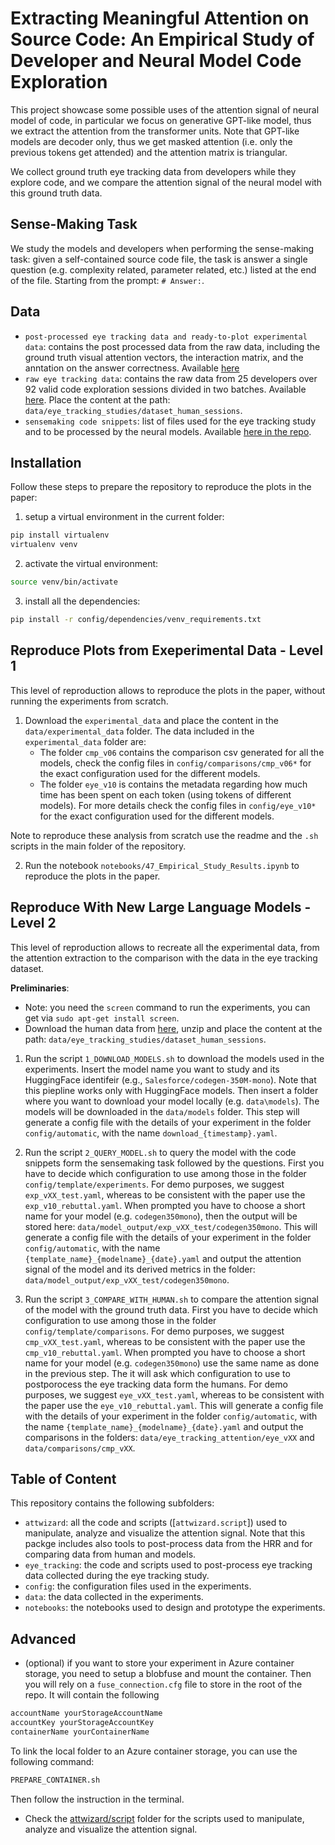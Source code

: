
# Extracting Meaningful Attention on Source Code: An Empirical Study of Developer and Neural Model Code Exploration

This project showcase some possible uses of the attention signal of neural model of code, in particular we focus on generative GPT-like model, thus we extract the attention from the transformer units.
Note that GPT-like models are decoder only, thus we get masked attention (i.e. only the previous tokens get attended) and the attention matrix is triangular.

We collect ground truth eye tracking data from developers while they explore code, and we compare the attention signal of the neural model with this ground truth data.

## Sense-Making Task

We study the models and developers when performing the sense-making task: given a self-contained source code file, the task is answer a single question (e.g. complexity related, parameter related, etc.) listed at the end of the file. Starting from the prompt: `# Answer:`.

## Data

- `post-processed eye tracking data and ready-to-plot experimental data`: contains the post processed data from the raw data, including the ground truth visual attention vectors, the interaction matrix, and the anntation on the answer correctness. Available [here](https://figshare.com/s/c11c1ad03dcf4e0126c5)
- `raw eye tracking data`: contains the raw data from 25 developers over 92 valid code exploration sessions divided in two batches. Available [here](https://figshare.com/s/08a8b67349f18007376e). Place the content at the path: `data/eye_tracking_studies/dataset_human_sessions`.
- `sensemaking code snippets`: list of files used for the eye tracking study and to be processed by the neural models. Available [here in the repo](data/prompts_collection/sensemaking).


## Installation

Follow these steps to prepare the repository to reproduce the plots in the paper:
1. setup a virtual environment in the current folder:
```bash
pip install virtualenv
virtualenv venv
```
2. activate the virtual environment:
```bash
source venv/bin/activate
```
3. install all the dependencies:
```bash
pip install -r config/dependencies/venv_requirements.txt
```

## Reproduce Plots from Exeperimental Data - Level 1

This level of reproduction allows to reproduce the plots in the paper, without running the experiments from scratch.

1. Download the `experimental_data` and place the content in the `data/experimental_data` folder.
The data included in the `experimental_data` folder are:
    - The folder `cmp_v06` contains the comparison csv generated for all the models, check the config files in `config/comparisons/cmp_v06*` for the exact configuration used for the different models.
    - The folder `eye_v10` is contains the metadata regarding how much time has been spent on each token (using tokens of different models). For more details check the config files in `config/eye_v10*` for the exact configuration used for the different models.

Note to reproduce these analysis from scratch use the readme and the `.sh` scripts in the main folder of the repository.

2. Run the notebook `notebooks/47_Empirical_Study_Results.ipynb` to reproduce the plots in the paper.


## Reproduce With New Large Language Models - Level 2

This level of reproduction allows to recreate all the experimental data, from the attention extraction to the comparison with the data in the eye tracking dataset.

**Preliminaries**:
- Note: you need the `screen` command to run the experiments, you can get via `sudo apt-get install screen`.
- Download the human data from [here](https://figshare.com/s/08a8b67349f18007376e), unzip and place the content at the path: `data/eye_tracking_studies/dataset_human_sessions`.


1. Run the script `1_DOWNLOAD_MODELS.sh` to download the models used in the experiments. Insert the model name you want to study and its HuggingFace identifeir (e.g., `Salesforce/codegen-350M-mono`). Note that this piepline works only with HuggingFace models. Then insert a folder where you want to download your model locally (e.g. `data\models`). The models will be downloaded in the `data/models` folder. This step will generate a config file with the details of your experiment in the folder `config/automatic`, with the name `download_{timestamp}.yaml`.

2. Run the script `2_QUERY_MODEL.sh` to query the model with the code snippets form the sensemaking task followed by the questions. First you have to decide which configuration to use among those in the folder `config/template/experiments`. For demo purposes, we suggest `exp_vXX_test.yaml`, whereas to be consistent with the paper use the `exp_v10_rebuttal.yaml`.
When prompted you have to choose a short name for your model (e.g. `codegen350mono`), then the output will be stored here: `data/model_output/exp_vXX_test/codegen350mono`.
This will generate a config file with the details of your experiment in the folder `config/automatic`, with the name `{template_name}_{modelname}_{date}.yaml` and output the attention signal of the model and its derived metrics in the folder: `data/model_output/exp_vXX_test/codegen350mono`.

3. Run the script `3_COMPARE_WITH_HUMAN.sh` to compare the attention signal of the model with the ground truth data. First you have to decide which configuration to use among those in the folder `config/template/comparisons`.
For demo purposes, we suggest `cmp_vXX_test.yaml`, whereas to be consistent with the paper use the `cmp_v10_rebuttal.yaml`.
When prompted you have to choose a short name for your model (e.g. `codegen350mono`) use the same name as done in the previous step.
The it will ask which configuration to use to postporocess the eye tracking data form the humans. For demo purposes, we suggest `eye_vXX_test.yaml`, whereas to be consistent with the paper use the `eye_v10_rebuttal.yaml`.
This will generate a config file with the details of your experiment in the folder `config/automatic`, with the name `{template_name}_{modelname}_{date}.yaml` and output the comparisons in the folders: `data/eye_tracking_attention/eye_vXX` and `data/comparisons/cmp_vXX`.


## Table of Content

This repository contains the following subfolders:
- `attwizard`: all the code and scripts ([`attwizard.script`]) used to manipulate, analyze and visualize the attention signal.
Note that this packge includes also tools to post-process data from the HRR and for comparing data from human and models.
- `eye_tracking`: the code and scripts used to post-process eye tracking data collected during the eye tracking study.
- `config`: the configuration files used in the experiments.
- `data`: the data collected in the experiments.
- `notebooks`: the notebooks used to design and prototype the experiments.

## Advanced
- (optional) if you want to store your experiment in Azure container storage, you need to setup a blobfuse and mount the container. Then you will rely on a `fuse_connection.cfg` file to store in the root of the repo. It will contain the following
```bash
accountName yourStorageAccountName
accountKey yourStorageAccountKey
containerName yourContainerName
```
To link the local folder to an Azure container storage, you can use the following command:
```bash
PREPARE_CONTAINER.sh
```
Then follow the instruction in the terminal.
- Check the [attwizard/script](attwizard/script) folder for the scripts used to manipulate, analyze and visualize the attention signal.

